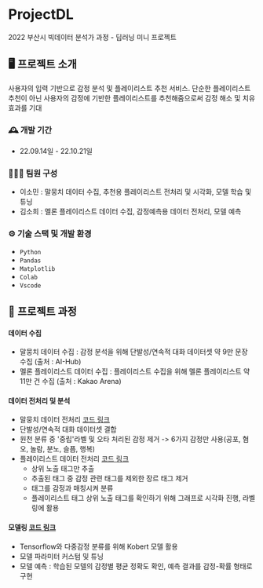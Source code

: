 # ProjectDL
2022 부산시 빅데이터 분석가 과정 - 딥러닝 미니 프로젝트

## 🖥️ 프로젝트 소개
사용자의 입력 기반으로 감정 분석 및 플레이리스트 추천 서비스.
단순한 플레이리스트 추천이 아닌 사용자의 감정에 기반한 플레이리스트를 추천해줌으로써 감정 해소 및 치유 효과를 기대
<br>

### 🕰️ 개발 기간
* 22.09.14일 - 22.10.21일

### 🧑‍🤝‍🧑 팀원 구성
 - 이소민 : 말뭉치 데이터 수집, 추천용 플레이리스트 전처리 및 시각화, 모델 학습 및 튜닝
 - 김소희 : 멜론 플레이리스트 데이터 수집, 감정예측용 데이터 전처리, 모델 예측

### ⚙️ 기술 스택 및 개발 환경
  - `Python`
  - `Pandas`
  - `Matplotlib`
  - `Colab`
  - `Vscode`

## 📌 프로젝트 과정
#### 데이터 수집
  - 말뭉치 데이터 수집 : 감정 분석을 위해 단발성/연속적 대화 데이터셋 약 9만 문장 수집 (출처 : AI-Hub)
  - 멜론 플레이리스트 데이터 수집 : 플레이리스트 수집을 위해 멜론 플레이리스트 약 11만 건 수집 (출처 : Kakao Arena)

#### 데이터 전처리 및 분석
  - 말뭉치 데이터 전처리 [코드 링크](https://github.com/leesominn/ProjectDL/blob/main/preprocessing/emotion_data_6label.ipynb)
   - 단발성/연속적 대화 데이터셋 결합
   - 원천 분류 중 '중립'라벨 및 오타 처리된 감정 제거 -> 6가지 감정만 사용(공포, 혐오, 놀람, 분노, 슬픔, 행복)
  - 플레이리스트 데이터 전처리 [코드 링크](https://github.com/leesominn/ProjectDL/tree/main/preprocessing)
    - 상위 노출 태그만 추출
    - 추출된 태그 중 감정 관련 태그를 제외한 장르 태그 제거
    - 태그를 감정과 매칭시켜 분류
    - 플레이리스트 태그 상위 노출 태그를 확인하기 위해 그래프로 시각화 진행, 라벨링에 활용
    
#### 모델링 [코드 링크](https://github.com/leesominn/ProjectDL/tree/main/modeling)
  - Tensorflow와 다중감정 분류를 위해 Kobert 모델 활용
  - 모델 파라미터 커스텀 및 튜닝
  - 모델 예측 : 학습된 모델의 감정별 평균 정확도 확인, 예측 결과를 감정-확률 형태로 구현
